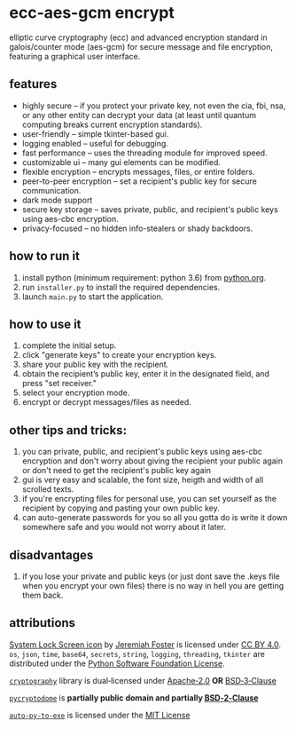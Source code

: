 # ecc-aes-gcm encrypt  
elliptic curve cryptography (ecc) and advanced encryption standard in galois/counter mode (aes-gcm) for secure message and file encryption, featuring a graphical user interface.  

## features  
- highly secure – if you protect your private key, not even the cia, fbi, nsa, or any other entity can decrypt your data (at least until quantum computing breaks current encryption standards).  
- user-friendly – simple tkinter-based gui.  
- logging enabled – useful for debugging.  
- fast performance – uses the threading module for improved speed.  
- customizable ui – many gui elements can be modified.  
- flexible encryption – encrypts messages, files, or entire folders.  
- peer-to-peer encryption – set a recipient's public key for secure communication.  
- dark mode support  
- secure key storage – saves private, public, and recipient's public keys using aes-cbc encryption.  
- privacy-focused – no hidden info-stealers or shady backdoors.  

## how to run it  
1. install python (minimum requirement: python 3.6) from [python.org](https://www.python.org/downloads/).  
2. run `installer.py` to install the required dependencies.  
3. launch `main.py` to start the application.  

## how to use it  
1. complete the initial setup.  
2. click "generate keys" to create your encryption keys.  
3. share your public key with the recipient.  
4. obtain the recipient’s public key, enter it in the designated field, and press "set receiver."  
5. select your encryption mode.  
6. encrypt or decrypt messages/files as needed.  

## other tips and tricks:
1. you can private, public, and recipient's public keys using aes-cbc encryption and don't worry about giving the recipient your public again or don't need to get the recipient's public key again
2. gui is very easy and scalable, the font size, heigth and width of all scrolled texts.
3. if you're encrypting files for personal use, you can set yourself as the recipient by copying and pasting your own public key.
4. can auto-generate passwords for you so all you gotta do is write it down somewhere safe and you would not worry about it later.

## disadvantages
1. if you lose your private and public keys (or just dont save the .keys file when you encrypt your own files) there is no way in hell you are getting them back.

## attributions
[System Lock Screen icon](https://icon-icons.com/icon/system-lock-screen/104198) by [Jeremiah Foster](https://www.jeremiahfoster.com/) is licensed under [CC BY 4.0](https://creativecommons.org/licenses/by/4.0/).
`os`, `json`, `time`, `base64`, `secrets`, `string`, `logging`, `threading`, `tkinter` are distributed under the [Python Software Foundation License](https://docs.python.org/3/license.html).

[`cryptography`](https://pypi.org/project/cryptography/) library is dual‑licensed under [Apache‑2.0](https://www.apache.org/licenses/LICENSE-2.0) **OR** [BSD‑3‑Clause](https://opensource.org/licenses/BSD-3-Clause) 

[`pycryptodome`](https://pypi.org/project/pycryptodome/) is **partially public domain and partially [BSD‑2‑Clause](https://opensource.org/license/bsd-2-clause)** 

[`auto-py-to-exe`](https://pypi.org/project/auto-py-to-exe/) is licensed under the [MIT License](https://opensource.org/licenses/MIT) 

